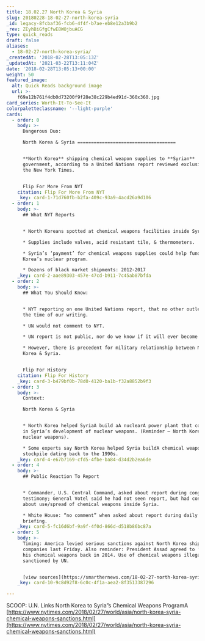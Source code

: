 ```yaml
---
title: 18.02.27 North Korea & Syria
slug: 20180228-18-02-27-north-korea-syria
_id: legacy-8fcbaf36-fcb6-4f4f-b7ae-eb8e12a3b9b2
_rev: ZEyhBiGfgCfwE8WOjbuACG
type: quick_reads
draft: false
aliases:
  - 18-02-27-north-korea-syria/
_createdAt: '2018-02-28T13:05:13Z'
_updatedAt: '2021-03-22T13:11:04Z'
date: '2018-02-28T13:05:13+00:00'
weight: 50
featured_image:
  alt: Quick Reads background image
  url: >-
    f69a12b761f4db0d73200f9f28e38c229b4ed91d-360x360.jpg
card_series: Worth-It-To-See-It
colorpaletteclassname: '--light-purple'
cards:
  - order: 0
    body: >-
      Dangerous Duo:  

      North Korea & Syria ====================================


      **North Korea** shipping chemical weapon supplies to **Syrian**
      government, according to a United Nations report reviewed exclusively by
      the New York Times.


      Flip For More From NYT
    citation: Flip For More From NYT
    _key: card-1-71d760fb-b2fa-409c-93a9-4acd26a9d106
  - order: 1
    body: >-
      ## What NYT Reports


      * North Koreans spotted at chemical weapons facilities inside Syria.

      * Supplies include valves, acid resistant tile, & thermometers.

      * Syria’s ‘payment’ for chemical weapons supplies could help fund North
      Korea’s nuclear program.

      * Dozens of black market shipments: 2012-2017
    _key: card-2-aae89303-457e-47cd-b911-7c45ab87bfda
  - order: 2
    body: >-
      ## What You Should Know:


      * NYT reporting on one United Nations report, that no other outlet has at
      the time of our writing.

      * UN would not comment to NYT.

      * UN report is not public, nor do we know if it will ever become public.

      * However, there is precedent for military relationship between North
      Korea & Syria.


      Flip For History
    citation: Flip For History
    _key: card-3-b479bf0b-78d0-4120-ba1b-f32a8852b9f3
  - order: 3
    body: >-
      Context:  

      North Korea & Syria


      * North Korea helped SyriaA build aA nuclearA power plant that could aid
      in Syria’s development of nuclear weapons. (Reminder – North Korea has
      nuclear weapons).

      * Some experts say North Korea helped Syria buildA chemical weapon
      stockpile dating back to the 1990s.
    _key: card-4-e67b7169-cfd5-4fbe-ba84-d34d2b2ea6de
  - order: 4
    body: >-
      ## Public Reaction To Report


      * Commander, U.S. Central Command, asked about report during congressional
      testimony; General Votel said he had not seen report, but had concerns
      about use/spread of chemical weapons inside Syria.

      * White House: “no comment” when asked about report during daily press
      briefing.
    _key: card-5-fc16d6bf-9a9f-4f0d-866d-d518b86bc87a
  - order: 5
    body: >-
      Timing: America levied serious sanctions against North Korea shipping
      companies last Friday. Also reminder: President Assad agreed to ‘destroy’
      his chemical weapons back in 2014. Use of chemical weapons illegal &
      sanctioned by UN.


      [view sources](https://smarthernews.com/18-02-27-north-korea-syria/)
    _key: card-10-9c8d92f8-6c0c-4f1a-aea2-8f3513387296

---
```

SCOOP: U.N. Links North Korea to Syria”s Chemical Weapons ProgramA [https://www.nytimes.com/2018/02/27/world/asia/north-korea-syria-chemical-weapons-sanctions.html](https://www.nytimes.com/2018/02/27/world/asia/north-korea-syria-chemical-weapons-sanctions.html)